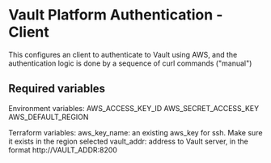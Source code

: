 # Vault Platform Authentication - Client

This configures an client to authenticate to Vault using AWS, and the authentication logic is done by a sequence of curl commands ("manual")

## Required variables
Environment variables:
  AWS_ACCESS_KEY_ID
  AWS_SECRET_ACCESS_KEY
  AWS_DEFAULT_REGION

Terraform variables:
aws_key_name: an existing aws_key for ssh. Make sure it exists in the region selected
vault_addr: address to Vault server, in the format http://VAULT_ADDR:8200